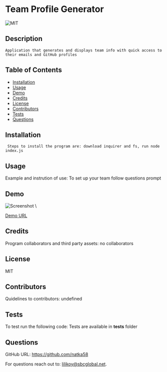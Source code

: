 
  #  Team Profile Generator 
  
  
 ![MIT](https://img.shields.io/badge/license-MIT-yellow.svg) 
  
  
  ## Description
    Application that generates and displays team info with quick access to their emails and GitHub profiles 
    
  ## Table of Contents
  * [Installation](#installation)
  * [Usage](#usage)
  * [Demo](#demo)
  * [Credits](#credits)
  * [License](#license)
  * [Contributors](#contributors)
  * [Tests](#tests)
  * [Questions](#questions)
  
   ## Installation
     Steps to install the program are: download inquirer and fs, run node index.js
 
   
  ## Usage
  Example and instrution of use: To set up your team follow questions prompt 
  
   ## Demo
  ![Screenshot](./images/demo.gif) \

  [Demo URL](/https://drive.google.com/file/d/17FV0IKJgyV0Q9r4j0QvGNYKrjp8XyMiG/view)
  ## Credits
   Program collaborators and third party assets: no collaborators
  
  ## License
  MIT
  
  ## Contributors
   Quidelines to contributors: undefined

  ## Tests
   To test run the following code: Tests are available in __tests__ folder
  
    
  ## Questions
  
 GitHub URL: https://github.com/natka58 
  
 For questions reach out to: lilikoy@sbcglobal.net.